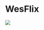 WesFlix
===
![](https://img.shields.io/github/deployments/wesleyadriann/wesflix/production?label=vercel&style=flat-square)
